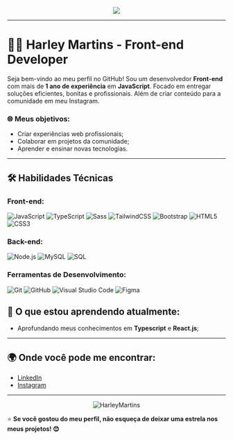 <!-- Banner ou animação -->
<p align="center">
  <img src="https://readme-typing-svg.herokuapp.com?font=SoraCode&size=22&pause=2000&color=FFFFFF&center=true&width=435&lines=Olá%2C+bem-vindo+ao+meu+GitHub!;Eu+sou+o+Harley%2C+dev+front-end!">
</p>

---

# 🧑‍💻 Harley Martins - Front-end Developer 

Seja bem-vindo ao meu perfil no GitHub! Sou um desenvolvedor **Front-end** com mais de **1 ano de experiência** em **JavaScript**. Focado em entregar soluções eficientes, bonitas e profissionais. Além de criar conteúdo para a comunidade em meu Instagram.

### 🌐 Meus objetivos:
- Criar experiências web profissionais;
- Colaborar em projetos da comunidade;
- Aprender e ensinar novas tecnologias.

---

## 🛠️ Habilidades Técnicas

### Front-end:
![JavaScript](https://img.shields.io/badge/-JavaScript-F7DF1E?style=flat-square&logo=javascript&logoColor=black)
![TypeScript](https://img.shields.io/badge/-TypeScript-3178C6?style=flat-square&logo=typescript&logoColor=white)
![Sass](https://img.shields.io/badge/-Sass-CC6699?style=flat-square&logo=sass&logoColor=white)
![TailwindCSS](https://img.shields.io/badge/-TailwindCSS-38B2AC?style=flat-square&logo=tailwind-css&logoColor=white)
![Bootstrap](https://img.shields.io/badge/-Bootstrap-563D7C?style=flat-square&logo=bootstrap)
![HTML5](https://img.shields.io/badge/-HTML5-E34F26?style=flat-square&logo=html5&logoColor=white)
![CSS3](https://img.shields.io/badge/-CSS3-1572B6?style=flat-square&logo=css3&logoColor=white)

### Back-end:
![Node.js](https://img.shields.io/badge/-Node.js-339933?style=flat-square&logo=node.js&logoColor=white)
![MySQL](https://img.shields.io/badge/-MySQL-4479A1?style=flat-square&logo=mysql&logoColor=white)
![SQL](https://img.shields.io/badge/-SQL-003B57?style=flat-square&logo=postgresql&logoColor=white)

### Ferramentas de Desenvolvimento:
![Git](https://img.shields.io/badge/-Git-F05032?style=flat-square&logo=git&logoColor=white)
![GitHub](https://img.shields.io/badge/-GitHub-181717?style=flat-square&logo=github)
![Visual Studio Code](https://img.shields.io/badge/-VS%20Code-007ACC?style=flat-square&logo=visual-studio-code&logoColor=white)
![Figma](https://img.shields.io/badge/-Figma-F24E1E?style=flat-square&logo=figma&logoColor=white)


## 🌱 O que estou aprendendo atualmente:
- Aprofundando meus conhecimentos em **Typescript** e **React.js**;
<!-- - Experimentando com **GraphQL** e **Headless CMS** para construção de projetos escaláveis. --> 

---

## 🌍 Onde você pode me encontrar:
- [LinkedIn](https://www.linkedin.com/in/harleymartins)
- [Instagram](https://www.instagram.com/devharley_)
<!-- - [Twitter](https://twitter.com/devharley_) --> 

---

<p align="center">
  <img src="https://komarev.com/ghpvc/?username=HarleyMartins&label=Profile%20views&color=0e75b6&style=flat" alt="HarleyMartins" />
</p>

⭐️ **Se você gostou do meu perfil, não esqueça de deixar uma estrela nos meus projetos! 😊**

